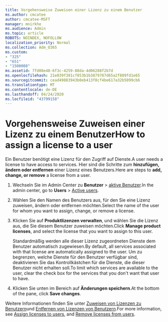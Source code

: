 ```yaml
---
title: Vorgehensweise Zuweisen einer Lizenz zu einem Benutzer
ms.author: cmcatee
author: cmcatee-MSFT
manager: mnirkhe
ms.audience: Admin
ms.topic: article
ROBOTS: NOINDEX, NOFOLLOW
localization_priority: Normal
ms.collection: Adm_O365
ms.custom:
- "325"
- "651"
- "1500008"
ms.assetid: 7fd08e48-6f3c-4259-88da-4d06288f2b7d
ms.openlocfilehash: 21e039f381cf853b1b3879787d65a2f809fd1e65
ms.sourcegitcommit: cead49883943b0eb413f8cf4be617a32b5099cb6
ms.translationtype: MT
ms.contentlocale: de-DE
ms.lasthandoff: 04/24/2020
ms.locfileid: "43799158"
---
```

# <a name="how-to-assign-a-license-to-a-user"></a><span data-ttu-id="ff652-102">Vorgehensweise Zuweisen einer Lizenz zu einem Benutzer</span><span class="sxs-lookup"><span data-stu-id="ff652-102">How to assign a license to a user</span></span>

<span data-ttu-id="ff652-103">Ein Benutzer benötigt eine Lizenz für den Zugriff auf Dienste.</span><span class="sxs-lookup"><span data-stu-id="ff652-103">A user needs a license to have access to services.</span></span> <span data-ttu-id="ff652-104">Hier sind die Schritte zum **hinzufügen, ändern oder entfernen** einer Lizenz eines Benutzers.</span><span class="sxs-lookup"><span data-stu-id="ff652-104">Here are steps to **add, change, or remove** a license from a user.</span></span>
  
1. <span data-ttu-id="ff652-105">Wechseln Sie im Admin Center zu **Benutzer** \> [aktive Benutzer](https://go.microsoft.com/fwlink/p/?linkid=834822).</span><span class="sxs-lookup"><span data-stu-id="ff652-105">In the admin center, go to **Users** \> [Active users](https://go.microsoft.com/fwlink/p/?linkid=834822).</span></span>

2. <span data-ttu-id="ff652-106">Wählen Sie den Namen des Benutzers aus, für den Sie eine Lizenz zuweisen, ändern oder entfernen möchten.</span><span class="sxs-lookup"><span data-stu-id="ff652-106">Select the name of the user for whom you want to assign, change, or remove a license.</span></span>

3. <span data-ttu-id="ff652-107">Klicken Sie auf **Produktlizenzen verwalten**, und wählen Sie die Lizenz aus, die Sie diesem Benutzer zuweisen möchten.</span><span class="sxs-lookup"><span data-stu-id="ff652-107">Click **Manage product licenses**, and select the license that you want to assign to this user.</span></span>

    <span data-ttu-id="ff652-108">Standardmäßig werden alle dieser Lizenz zugeordneten Dienste dem Benutzer automatisch zugewiesen.</span><span class="sxs-lookup"><span data-stu-id="ff652-108">By default, all services associated with that license are automatically assigned to the user.</span></span> <span data-ttu-id="ff652-109">Um zu begrenzen, welche Dienste für den Benutzer verfügbar sind, deaktivieren Sie das Kontrollkästchen für die Dienste, die dieser Benutzer nicht erhalten soll.</span><span class="sxs-lookup"><span data-stu-id="ff652-109">To limit which services are available to the user, clear the check box for the services that you don't want that user to have.</span></span>

4. <span data-ttu-id="ff652-110">Klicken Sie unten im Bereich auf **Änderungen speichern**.</span><span class="sxs-lookup"><span data-stu-id="ff652-110">At the bottom of the pane, click **Save changes**.</span></span>

<span data-ttu-id="ff652-111">Weitere Informationen finden Sie unter [Zuweisen von Lizenzen zu Benutzern](https://docs.microsoft.com/office365/admin/subscriptions-and-billing/assign-licenses-to-users)und [Entfernen von Lizenzen von Benutzern](https://docs.microsoft.com/office365/admin/subscriptions-and-billing/remove-licenses-from-users).</span><span class="sxs-lookup"><span data-stu-id="ff652-111">For more information, see [Assign licenses to users](https://docs.microsoft.com/office365/admin/subscriptions-and-billing/assign-licenses-to-users), and [Remove licenses from users](https://docs.microsoft.com/office365/admin/subscriptions-and-billing/remove-licenses-from-users).</span></span>